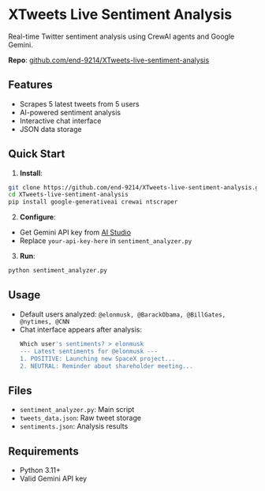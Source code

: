 # XTweets Live Sentiment Analysis

Real-time Twitter sentiment analysis using CrewAI agents and Google Gemini.

**Repo**: [github.com/end-9214/XTweets-live-sentiment-analysis](https://github.com/end-9214/XTweets-live-sentiment-analysis)

## Features
- Scrapes 5 latest tweets from 5 users
- AI-powered sentiment analysis
- Interactive chat interface
- JSON data storage

## Quick Start

1. **Install**:
```bash
git clone https://github.com/end-9214/XTweets-live-sentiment-analysis.git
cd XTweets-live-sentiment-analysis
pip install google-generativeai crewai ntscraper
```

2. **Configure**:
- Get Gemini API key from [AI Studio](https://aistudio.google.com/)
- Replace `your-api-key-here` in `sentiment_analyzer.py`

3. **Run**:
```bash
python sentiment_analyzer.py
```

## Usage
- Default users analyzed: 
  `@elonmusk, @BarackObama, @BillGates, @nytimes, @CNN`
- Chat interface appears after analysis:
  ```bash
  Which user's sentiments? > elonmusk
  --- Latest sentiments for @elonmusk ---
  1. POSITIVE: Launching new SpaceX project...
  2. NEUTRAL: Reminder about shareholder meeting...
  ```

## Files
- `sentiment_analyzer.py`: Main script
- `tweets_data.json`: Raw tweet storage
- `sentiments.json`: Analysis results

## Requirements
- Python 3.11+
- Valid Gemini API key
